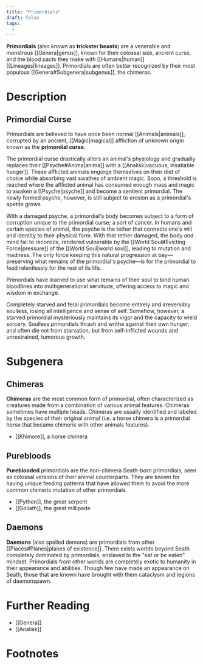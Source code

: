 ```yaml
---
title: "Primordials"
draft: false
tags:
  - 
---
```


**Primordials** (also known as **trickster beasts**) are a venerable and monstrous [[Genera|genus]], known for their colossal size, ancient curse, and the blood pacts they make with [[Humans|human]] [[Lineages|lineages]]. Primordials are often better recognized by their most populous  [[Genera#Subgenera|subgenus]], the chimeras.

# Description

## Primordial Curse
Primordials are believed to have once been normal [[Animals|animals]], corrupted by an ancient, [[Magic|magical]] affliction of unknown origin known as the **primordial curse**. 

The primordial curse drastically alters an animal's physiology and gradually replaces their [[Psyche#Anima|anima]] with a [[Analisk|vacuous, insatiable hunger]]. These afflicted animals engorge themselves on their diet of choice while absorbing vast swathes of ambient magic. Soon, a threshold is reached where the afflicted animal has consumed enough mass and magic to awaken a [[Psyche|psyche]] and become a sentient primordial. The newly formed psyche, however, is still subject to erosion as a primordial's apetite grows.

With a damaged psyche, a primordial's body becomes subject to a form of corruption unique to the primordial curse; a sort of cancer. In humans and certain species of animal, the psyche is the tether that connects one's will and identity to their physical form. With that tether damaged, the body and mind fail to reconcile, rendered vulnerable by the [[World Soul#Evicting Force|pressure]] of the [[World Soul|world soul]], leading to mutation and madness. The only force keeping this natural progression at bay—preserving what remains of the primordial's psyche—is for the primordial to feed relentlessly for the rest of its life.

Primordials have learned to use what remains of their soul to bind human bloodlines into multigenerational servitude, offering access to magic and wisdom in exchange.

Completely starved and feral primordials become entirely and irreversibly soulless, losing all intelligence and sense of self. Somehow, however, a starved primordial mysteriously maintains its vigor and the capacity to wield sorcery. Soulless primordials thrash and writhe against their own hunger, and often die not from starvation, but from self-inflicted wounds and unrestrained, tumorous growth.

#  Subgenera
## Chimeras 
**Chimeras** are the most common form of primordial, often characterized as creatures made from a combination of various animal features. Chimeras sometimes have multiple heads. Chimeras are usually identified and labeled by the species of their original animal (i.e. a horse chimera is a primordial horse that became chimeric with other animals features).

- [[Khimore]], a horse chimera

## Purebloods
**Pureblooded** primordials are the non-chimera Seath-born primordials, seen as colossal versions of their animal counterparts. They are known for having unique feeding patterns that have allowed them to avoid the more common chimeric mutation of other primordials.
- [[Python]], the great serpent
- [[Goliath]], the great millipede

## Daemons
**Daemons** (also spelled demons) are primordials from other [[Places#Planes|planes of existence]]. There exists worlds beyond Seath completely dominated by primordials, enslaved to the "eat or be eaten" mindset. Primordials from other worlds are completely exotic to humanity in their appearance and abilities. Though few have made an appearance on Seath, those that are known have brought with them cataclysm and legions of daemonspawn.

# Further Reading
- [[Genera]]
- [[Analisk]]

# Footnotes
